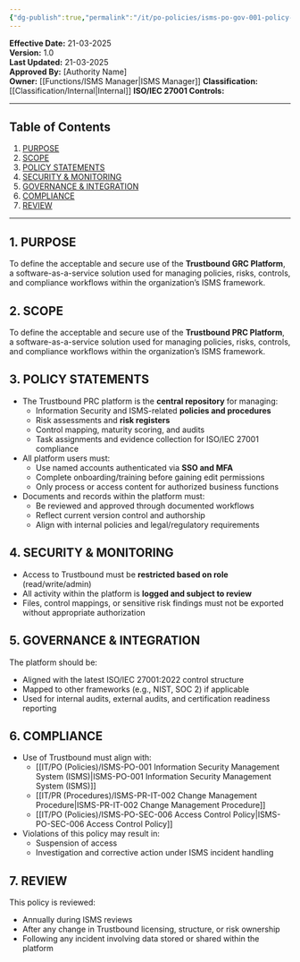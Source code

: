```yaml
---
{"dg-publish":true,"permalink":"/it/po-policies/isms-po-gov-001-policy-statement-use-of-the-trustbound-grc-platform/","tags":["Governance","trustbound","policy"]}
---
```


 
**Effective Date:** 21-03-2025  
**Version:** 1.0  
**Last Updated:** 21-03-2025  
**Approved By:** [Authority Name]  
**Owner:** [[Functions/ISMS Manager\|ISMS Manager]]
**Classification:** [[Classification/Internal\|Internal]]
**ISO/IEC 27001 Controls:** 

---
## **Table of Contents**  
1. [PURPOSE](#purpose)  
2. [SCOPE](#scope)  
3. [POLICY STATEMENTS](#policy-statement)  
4. [SECURITY & MONITORING](#security-monitoring)  
5. [GOVERNANCE & INTEGRATION](#governance-integration)  
6. [COMPLIANCE](#compliance)  
7. [REVIEW](#review)  

---

## **1. PURPOSE**  
To define the acceptable and secure use of the **Trustbound GRC Platform**, a software-as-a-service solution used for managing policies, risks, controls, and compliance workflows within the organization’s ISMS framework.
## **2. SCOPE**
To define the acceptable and secure use of the **Trustbound PRC Platform**, a software-as-a-service solution used for managing policies, risks, controls, and compliance workflows within the organization’s ISMS framework.
 
## **3. POLICY STATEMENTS** 
 - The Trustbound PRC platform is the **central repository** for managing:
    - Information Security and ISMS-related **policies and procedures**
    - Risk assessments and **risk registers**
    - Control mapping, maturity scoring, and audits
    - Task assignments and evidence collection for ISO/IEC 27001 compliance
- All platform users must:
    - Use named accounts authenticated via **SSO and MFA**
    - Complete onboarding/training before gaining edit permissions
    - Only process or access content for authorized business functions
- Documents and records within the platform must:
    - Be reviewed and approved through documented workflows
    - Reflect current version control and authorship
    - Align with internal policies and legal/regulatory requirements
## **4. SECURITY & MONITORING**
- Access to Trustbound must be **restricted based on role** (read/write/admin)
- All activity within the platform is **logged and subject to review**
- Files, control mappings, or sensitive risk findings must not be exported without appropriate authorization
## **5. GOVERNANCE & INTEGRATION**  
The platform should be:
- Aligned with the latest ISO/IEC 27001:2022 control structure
- Mapped to other frameworks (e.g., NIST, SOC 2) if applicable
- Used for internal audits, external audits, and certification readiness reporting
## **6. COMPLIANCE**  
- Use of Trustbound must align with:
    - [[IT/PO (Policies)/ISMS-PO-001 Information Security Management System (ISMS)\|ISMS-PO-001 Information Security Management System (ISMS)]]
    - [[IT/PR (Procedures)/ISMS-PR-IT-002 Change Management Procedure\|ISMS-PR-IT-002 Change Management Procedure]]
    - [[IT/PO (Policies)/ISMS-PO-SEC-006 Access Control Policy\|ISMS-PO-SEC-006 Access Control Policy]]
- Violations of this policy may result in:
    - Suspension of access
    - Investigation and corrective action under ISMS incident handling
## **7. REVIEW**  
This policy is reviewed:
- Annually during ISMS reviews
- After any change in Trustbound licensing, structure, or risk ownership
- Following any incident involving data stored or shared within the platform





